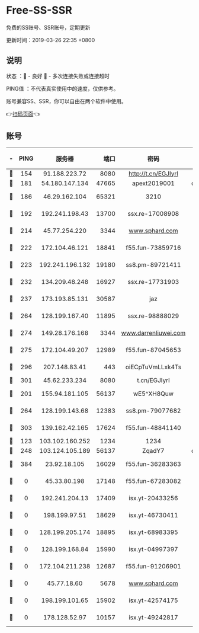 # Free-SS-SSR

免费的SS账号、SSR账号，定期更新

更新时间：2019-03-26 22:35 +0800

## 说明

状态     ：🙂 - 良好 🙁 - 多次连接失败或连接超时

PING值   ：不代表真实使用中的速度，仅供参考。

账号兼容SS、SSR，你可以自由在两个软件中使用。

👉[扫码页面](https://liesauer.github.io/Free-SS-SSR/)👈

## 账号

|-|PING|服务器|端口|密码|加密方式|区域|
|:----:|:----:|:-----:|-----:|:----:|:----:|:----:|
|🙂|154|91.188.223.72|8080|http://t.cn/EGJIyrl|rc4-md5|RU|
|🙂|181|54.180.147.134|47665|apext2019001|chacha20|KR|
|🙂|186|46.29.162.104|65321|3210|aes-256-ctr|RU|
|🙂|192|192.241.198.43|13700|ssx.re-17008908|aes-256-cfb|US|
|🙂|214|45.77.254.220|3344|www.sphard.com|aes-256-cfb|SG|
|🙂|222|172.104.46.121|18841|f55.fun-73859716|aes-256-cfb|SG|
|🙂|223|192.241.196.132|19180|ss8.pm-89721411|aes-256-cfb|US|
|🙂|232|134.209.48.248|16927|ssx.re-17731903|aes-256-cfb|US|
|🙂|237|173.193.85.131|30587|jaz|aes-256-cfb|US|
|🙂|264|128.199.167.40|11895|ssx.re-98888029|aes-256-cfb|SG|
|🙂|274|149.28.176.168|3344|www.darrenliuwei.com|aes-256-cfb|AU|
|🙂|275|172.104.49.207|12989|f55.fun-87045653|aes-256-cfb|SG|
|🙂|296|207.148.83.41|443|oiECpTuVmLLxk4Ts|aes-256-cfb|AU|
|🙂|301|45.62.233.234|8080|t.cn/EGJIyrl|rc4-md5|CA|
|🙂|201|155.94.181.105|56137|wE5^XH8Quw|aes-256-cfb|US|
|🙂|264|128.199.143.68|12383|ss8.pm-79077682|aes-256-cfb|SG|
|🙂|303|139.162.42.165|17624|f55.fun-48841140|aes-256-cfb|SG|
|🙁|123|103.102.160.252|1234|1234|rc4-md5|JP|
|🙁|248|103.124.105.189|56137|ZqadY7|chacha20|US|
|🙁|384|23.92.18.105|16029|f55.fun-36283363|aes-256-cfb|US|
|🙁|0|45.33.80.198|17148|f55.fun-67283082|aes-256-cfb|US|
|🙁|0|192.241.204.13|17409|isx.yt-20433256|aes-256-cfb|US|
|🙁|0|198.199.97.51|18629|isx.yt-46730411|aes-256-cfb|US|
|🙁|0|128.199.205.174|18895|isx.yt-68983395|aes-256-cfb|SG|
|🙁|0|128.199.168.84|15990|isx.yt-04997397|aes-256-cfb|SG|
|🙁|0|172.104.211.238|12687|f55.fun-91206901|aes-256-cfb|US|
|🙁|0|45.77.18.60|5678|www.sphard.com|aes-256-cfb|JP|
|🙁|0|198.199.101.65|15902|isx.yt-42574175|aes-256-cfb|US|
|🙁|0|178.128.52.97|10157|isx.yt-49242817|aes-256-cfb|SG|
